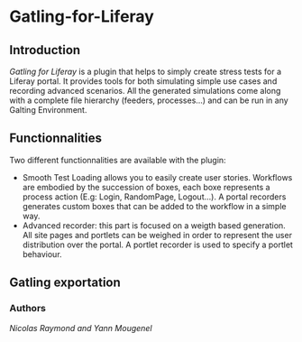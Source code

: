 Gatling-for-Liferay
===================

## Introduction
_Gatling for Liferay_ is a plugin that helps to simply create stress tests for a Liferay portal. It provides tools for both simulating simple use cases and
recording advanced scenarios. All the generated simulations come along with
a complete file hierarchy (feeders, processes...) and can be run in any Galting Environment.

## Functionnalities
Two different functionnalities are available with the plugin:
  - Smooth Test Loading allows you to easily create user stories. Workflows are
  embodied by the succession of boxes, each boxe represents a process action
  (E.g: Login, RandomPage, Logout...). A portal recorders generates custom boxes that can be added to the workflow in a simple way.
  - Advanced recorder: this part is focused on a weigth based generation. All site
  pages and portlets can be weighed in order to represent the user distribution over the portal. A portlet recorder is used to specify a portlet behaviour.

## Gatling exportation
  
### Authors
_Nicolas Raymond and Yann Mougenel_
